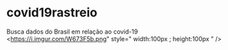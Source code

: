 # covid19rastreio
Busca dados do Brasil em relação ao covid-19
<https://i.imgur.com/W673F5b.png" style=" width:100px ; height:100px " />
